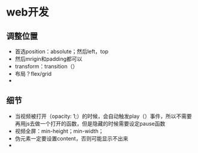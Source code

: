 # web开发

## 调整位置

- 首选position：absolute；然后left，top
- 然后mrigin和padding都可以
- transform：transition（）
- 布局？flex/grid
- 



## 细节

- 当视频被打开（opacity: 1;）的时候，会自动触发play（）事件，所以不需要再用js去做一个打开的函数，但是隐藏的时候需要设定pause函数
- 视频全屏：min-height；min-width；
- 伪元素一定要设置content，否则可能显示不出来
- 

